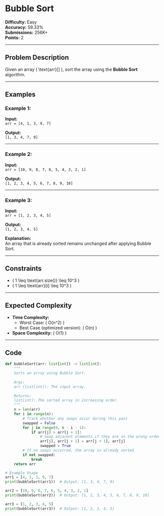 # Bubble Sort  

**Difficulty:** Easy  
**Accuracy:** 59.33%  
**Submissions:** 256K+  
**Points:** 2  

---

## Problem Description  
Given an array \( \text{arr}[] \), sort the array using the **Bubble Sort** algorithm.  

---

## Examples  

### Example 1:  
**Input:**  
`arr = [4, 1, 3, 9, 7]`  

**Output:**  
`[1, 3, 4, 7, 9]`  

---

### Example 2:  
**Input:**  
`arr = [10, 9, 8, 7, 6, 5, 4, 3, 2, 1]`  

**Output:**  
`[1, 2, 3, 4, 5, 6, 7, 8, 9, 10]`  

---

### Example 3:  
**Input:**  
`arr = [1, 2, 3, 4, 5]`  

**Output:**  
`[1, 2, 3, 4, 5]`  

**Explanation:**  
An array that is already sorted remains unchanged after applying Bubble Sort.  

---

## Constraints  
- \( 1 \leq \text{arr.size()} \leq 10^3 \)  
- \( 1 \leq \text{arr}[i] \leq 10^3 \)  

---

## Expected Complexity  
- **Time Complexity:**  
  - Worst Case: \( O(n^2) \)  
  - Best Case (optimized version): \( O(n) \)  
- **Space Complexity:** \( O(1) \)  

---

## Code  

```python
def bubbleSort(arr: list[int]) -> list[int]:
    """
    Sorts an array using Bubble Sort.
    
    Args:
    arr (list[int]): The input array.
    
    Returns:
    list[int]: The sorted array in increasing order.
    """
    n = len(arr)
    for i in range(n):
        # Track whether any swaps occur during this pass
        swapped = False
        for j in range(0, n - i - 1):
            if arr[j] > arr[j + 1]:
                # Swap adjacent elements if they are in the wrong order
                arr[j], arr[j + 1] = arr[j + 1], arr[j]
                swapped = True
        # If no swaps occurred, the array is already sorted
        if not swapped:
            break
    return arr

# Example Usage
arr1 = [4, 1, 3, 9, 7]
print(bubbleSort(arr1))  # Output: [1, 3, 4, 7, 9]

arr2 = [10, 9, 8, 7, 6, 5, 4, 3, 2, 1]
print(bubbleSort(arr2))  # Output: [1, 2, 3, 4, 5, 6, 7, 8, 9, 10]

arr3 = [1, 2, 3, 4, 5]
print(bubbleSort(arr3))  # Output: [1, 2, 3, 4, 5]
